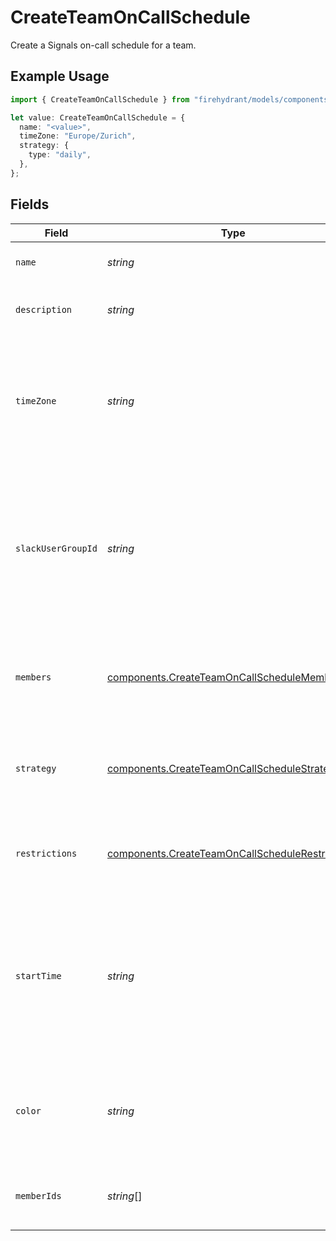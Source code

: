 # CreateTeamOnCallSchedule

Create a Signals on-call schedule for a team.

## Example Usage

```typescript
import { CreateTeamOnCallSchedule } from "firehydrant/models/components";

let value: CreateTeamOnCallSchedule = {
  name: "<value>",
  timeZone: "Europe/Zurich",
  strategy: {
    type: "daily",
  },
};
```

## Fields

| Field                                                                                                                                           | Type                                                                                                                                            | Required                                                                                                                                        | Description                                                                                                                                     |
| ----------------------------------------------------------------------------------------------------------------------------------------------- | ----------------------------------------------------------------------------------------------------------------------------------------------- | ----------------------------------------------------------------------------------------------------------------------------------------------- | ----------------------------------------------------------------------------------------------------------------------------------------------- |
| `name`                                                                                                                                          | *string*                                                                                                                                        | :heavy_check_mark:                                                                                                                              | The on-call schedule's name.                                                                                                                    |
| `description`                                                                                                                                   | *string*                                                                                                                                        | :heavy_minus_sign:                                                                                                                              | A detailed description of the on-call schedule.                                                                                                 |
| `timeZone`                                                                                                                                      | *string*                                                                                                                                        | :heavy_check_mark:                                                                                                                              | The time zone in which the on-call schedule operates. This value must be a valid IANA time zone name.                                           |
| `slackUserGroupId`                                                                                                                              | *string*                                                                                                                                        | :heavy_minus_sign:                                                                                                                              | The ID of a Slack user group for syncing purposes. If provided, we will automatically sync whoever is on call to the user group in Slack.       |
| `members`                                                                                                                                       | [components.CreateTeamOnCallScheduleMember](../../models/components/createteamoncallschedulemember.md)[]                                        | :heavy_minus_sign:                                                                                                                              | An ordered list of objects that specify members of the on-call schedule's rotation.                                                             |
| `strategy`                                                                                                                                      | [components.CreateTeamOnCallScheduleStrategy](../../models/components/createteamoncallschedulestrategy.md)                                      | :heavy_check_mark:                                                                                                                              | An object that specifies how the schedule's on-call shifts should be generated.                                                                 |
| `restrictions`                                                                                                                                  | [components.CreateTeamOnCallScheduleRestriction](../../models/components/createteamoncallschedulerestriction.md)[]                              | :heavy_minus_sign:                                                                                                                              | A list of objects that restrict the schedule to speccific on-call periods.                                                                      |
| `startTime`                                                                                                                                     | *string*                                                                                                                                        | :heavy_minus_sign:                                                                                                                              | An ISO8601 time string specifying when the schedule's first shift should start. This value is only used if the schedule's strategy is "custom". |
| `color`                                                                                                                                         | *string*                                                                                                                                        | :heavy_minus_sign:                                                                                                                              | A hex color code that will be used to represent the schedule in the UI and iCal subscriptions.                                                  |
| `memberIds`                                                                                                                                     | *string*[]                                                                                                                                      | :heavy_minus_sign:                                                                                                                              | This parameter is deprecated; use `members` instead.                                                                                            |